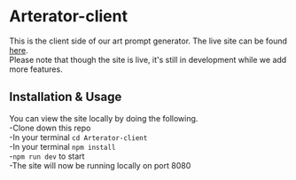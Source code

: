 # Arterator-client
This is the client side of our art prompt generator. The live site can be found [here](https://arterator.netlify.app/).    
Please note that though the site is live, it's still in development while we add more features. 

## Installation & Usage
You can view the site locally by doing the following.  
-Clone down this repo  
-In your terminal `cd Arterator-client`  
-In your terminal `npm install`  
-`npm run dev` to start  
-The site will now be running locally on port 8080  
